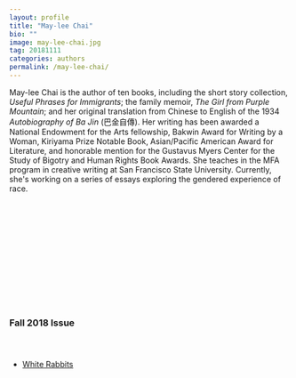 ```yaml
---
layout: profile
title: "May-lee Chai"
bio: ""
image: may-lee-chai.jpg
tag: 20181111
categories: authors
permalink: /may-lee-chai/
---
```


May-lee Chai is the author of ten books, including the short story collection, _Useful Phrases for Immigrants_; the family memoir, _The Girl from Purple Mountain_; and her original translation from Chinese to English of the 1934 _Autobiography of Ba Jin_ (巴金自傳). Her writing has been awarded a National Endowment for the Arts fellowship, Bakwin Award for Writing by a Woman, Kiriyama Prize Notable Book, Asian/Pacific American Award for Literature, and honorable mention for the Gustavus Myers Center for the Study of Bigotry and Human Rights Book Awards. She teaches in the MFA program in creative writing at San Francisco State University. Currently, she's working on a series of essays exploring the gendered experience of race.

<h3 style="padding: 5vh 0 1vh 0;">Fall 2018 Issue</h3>
<ul class="collection-list">
  <li><a href="{{site.baseurl}}/White-Rabbits/">White Rabbits</a></li>
</ul>
